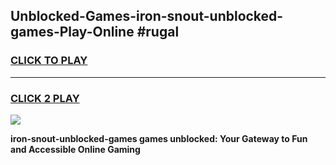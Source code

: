 
## Unblocked-Games-iron-snout-unblocked-games-Play-Online #rugal
<h3>
<a href="https://news.freeplayer.one?title=iron-snout-unblocked-games&ref=3">CLICK TO PLAY</a></h3>
<hr>

<h3>
<a href="https://news.freeplayer.one?title=iron-snout-unblocked-games&ref=3">CLICK 2 PLAY</a>
  
</h3>

<a href="https://news.freeplayer.one?title=iron-snout-unblocked-games&ref=3"><img src="https://clearcache.store/games.png"></a>


**iron-snout-unblocked-games games unblocked: Your Gateway to Fun and Accessible Online Gaming**
